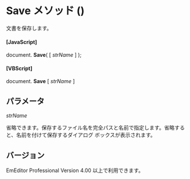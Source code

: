 # Save メソッド ()

文書を保存します。

#### \[JavaScript\]

document. **Save**( \[ _strName_ \] );

#### \[VBScript\]

document. **Save** \[ _strName_ \]

## パラメータ

_strName_

省略できます。保存するファイル名を完全パスと名前で指定します。省略すると、名前を付けて保存するダイアログ ボックスが表示されます。

## バージョン

EmEditor Professional Version 4.00 以上で利用できます。
